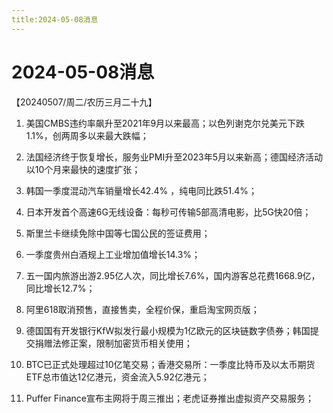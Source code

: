 ```yaml
---
title:2024-05-08消息
---
```

# 2024-05-08消息
【20240507/周二/农历三月二十九】

1. 美国CMBS违约率飙升至2021年9月以来最高；以色列谢克尔兑美元下跌1.1%，创两周多以来最大跌幅；

2. 法国经济终于恢复增长，服务业PMI升至2023年5月以来新高；德国经济活动以10个月来最快的速度扩张；

3. 韩国一季度混动汽车销量增长42.4% ，纯电同比跌51.4%；

4. 日本开发首个高速6G无线设备：每秒可传输5部高清电影，比5G快20倍；

5. 斯里兰卡继续免除中国等七国公民的签证费用；

6. 一季度贵州白酒规上工业增加值增长14.3%；

7. 五一国内旅游出游2.95亿人次，同比增长7.6%，国内游客总花费1668.9亿，同比增长12.7%；

8. 阿里618取消预售，直接售卖，全程价保，重启淘宝网页版；

9. 德国国有开发银行KfW拟发行最小规模为1亿欧元的区块链数字债券；韩国提交捐赠法修正案，限制加密货币相关使用；

10. BTC已正式处理超过10亿笔交易；香港交易所：一季度比特币及以太币期货ETF总市值达12亿港元，资金流入5.92亿港元；

11. Puffer Finance宣布主网将于周三推出；老虎证券推出虚拟资产交易服务；